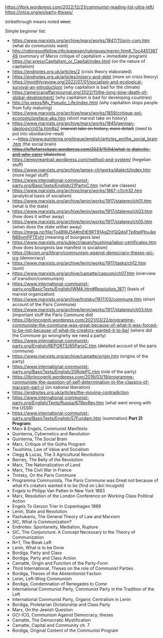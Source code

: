 https://jfprk.wordpress.com/2022/12/21/communist-reading-list-ultra-left/
https://intcp.org/en/party-theses/

strikethrough means noted ~~once~~.

Simple beginner list: 
- https://www.marxists.org/archive/marx/works/1847/11/prin-com.htm (what do communists want)
- http://robingoodfellow.info/pagesen/rubriques/meren.htm#_Toc445138749 (summary of Marxs critique of capitalism + immediate program)
- https://isr.press/Capitalism_or_Capital/index.html (on the nature of capitalism)
- https://endnotes.org.uk/articles/2 (crisis theory elaborated) 
- https://endnotes.org.uk/articles/misery-and-debt (more on crisis theory)
- https://monthlyreview.org/2022/07/01/socialism-and-ecological-survival-an-introduction/ (why capitalism is bad for the climate) 
- https://americanaffairsjournal.org/2022/11/the-long-slow-death-of-global-development/ (why capitalism is bad for developing countries)
- http://isr.press/My_Pseudo_Life/index.html (why capitalism stops people from fully maturing)
- https://www.marxists.org/archive/marx/works/1859/critique-pol-economy/preface-abs.htm (short marxist take on history)
- https://www.marxists.org/archive/marx/works/1845/german-ideology/ch01a.htm#a2  ~~(marxist take on history, more detail)~~ (need to put into obsidian/re-read)
- ~~https://www.quinterna.org/lingue/english/articles_en/the_social_brain.htm (the social brain)
- ~~https://leftofwreckage.wordpress.com/2023/11/04/what-is-dialectic-and-why-care/ (dialectics)~~
- https://empyreantrail.wordpress.com/method-and-system/ (hegelian stuff)
- https://www.marxists.org/archive/james-clr/works/dialecti/index.htm (more hegel stuff)
- https://www.international-communist-party.org/BasicTexts/English/21PartyC.htm (what are classes)
- https://www.marxists.org/archive/marx/works/1867-c1/ch32.htm (analytical basis of socialism)
- https://www.marxists.org/archive/lenin/works/1917/staterev/ch01.htm (what is the state)
- https://www.marxists.org/archive/lenin/works/1917/staterev/ch03.htm (how does it wither away)
 - https://www.marxists.org/archive/lenin/works/1917/staterev/ch05.htm (when does the state wither away)
- https://mega.nz/file/To4BWJ5A#mEtE9RT91AgZhYQQdoFTp6tatPbyJkeN66ymPPTEyhI  (meaning of bourgeois law)
- https://www.marxists.org/subject/japan/tsushima/labor-certificates.htm (how does bourgeois law manifest in socialism) 
- https://libcom.org/library/communism-against-democracy-theses-gci-icg (democracy) 
- https://www.marxists.org/archive/lenin/works/1917/tasks/ch12.htm (sum)
- https://www.marxists.org/archive/camatte/capcom/ch07.htm (overview of transition/communism)
- https://www.international-communist-party.org/BasicTexts/English/IWMA.htm#Resolution_1871 (basis of marxist organization)
- https://www.marxists.org/archive/trotsky/1917/03/commune.htm (short account of the Paris Commune)
- https://www.marxists.org/archive/lenin/works/1917/staterev/ch03.htm (important stuff the Paris Commune did)
- https://libriincogniti.wordpress.com/2021/03/22/programme-communiste-the-commune-was-great-because-of-what-it-was-forced-to-be-not-because-of-what-its-creators-wanted-it-to-be/ (where did the Commune go wrong/why we need a party)
- https://www.international-communist-party.org/English/REPORTS/85ParisC.htm (detailed account of the paris commune) 
- https://www.marxists.org/archive/camatte/origin.htm (origins of the party)
- https://www.international-communist-party.org/BasicTexts/English/20RolePC.htm (role of the party)
- https://libriincogniti.wordpress.com/2019/03/19/programme-communiste-the-question-of-self-determination-in-the-classics-of-marxism-part-i/ (on national liberation)
- https://endnotes.org.uk/articles/the-moving-contradiction
- https://www.international-communist-party.org/English/Texts/Russia/67RevRev.htm (what went wrong with the USSR)
- https://www.international-communist-party.org/BasicTexts/English/57Fundam.htm (summation)
**Part 2) Program:**
- Marx & Engels, Communist Manifesto
- Quinterna, Cybernetics and Revolution
- Quinterna, The Social Brain
- Marx, Critique of the Gotha Program
- Tsushima, Law of Value and Socialism
- Clegg & Lucas, The 3 Agricultural Revolutions
- Bernes, The Belly of the Revolution
- Marx, The Nationalization of Land
- Marx, The Civil War in France
- Trotsky, On the Paris Commune
- Programma Communista, The Paris Commune was Great not because of what it’s creators wanted it to be (find on Libri Incogniti)
- Engels to Philipp Van Patten
In New York 1883
- Marx, Resolution of the London Conference on Working Class Political Action
- Engels To Gerson Trier
In Copenhagen 1889
- Lenin, State and Revolution
- Pashukanis, The General Theory of Law and Marxism
- SIC, What is Communization?
- Endnotes: Spontaneity, Mediation, Rupture
- SIC, The Conjuncture: A Concept Necessary to the Theory of Communization
- N+1, The Bleak Left
- Lenin, What is to be Done
- Bordiga, Party and Class
- Bordiga, Party and Class Action
- Camatte, Origin and Function of the Party-Form
- Third International, Theses on the role of Communist Parties
- Bordiga, Theses of the Abstentionist Faction
- Lenin, Left-Wing Communism
- Bordiga, Condemnation of Renegades to Come
- International Communist Party, Communist Party in the Tradition of the Left
- International Communist Party, Organic Centralism in Lenin
- Bordiga, Proletarian Dictatorship and Class Party
- Marx, On the Jewish Question
- GCI-ICG, Communism Against Democracy; theses
- Camatte, The Democratic Mystification
- Camatte, Capital and Community ch. 7
- Bordiga, Original Content of the Communist Program
